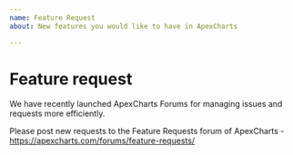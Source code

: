 ```yaml
---
name: Feature Request
about: New features you would like to have in ApexCharts

---
```



# Feature request

We have recently launched ApexCharts Forums for managing issues and requests more efficiently.

Please post new requests to the Feature Requests forum of ApexCharts - https://apexcharts.com/forums/feature-requests/
